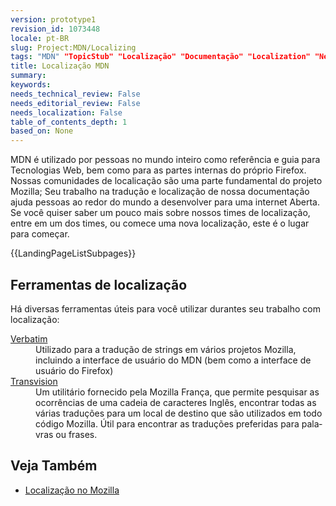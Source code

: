 ```yaml
---
version: prototype1
revision_id: 1073448
locale: pt-BR
slug: Project:MDN/Localizing
tags: "MDN" "TopicStub" "Localização" "Documentação" "Localization" "NeedsTranslation"
title: Localização MDN
summary: 
keywords: 
needs_technical_review: False
needs_editorial_review: False
needs_localization: False
table_of_contents_depth: 1
based_on: None
---
```

<p>MDN é utilizado por pessoas no mundo inteiro como referência e guia para Tecnologias Web, bem como para as partes internas do próprio Firefox. Nossas comunidades de localicação são uma parte fundamental do projeto Mozilla; Seu trabalho na tradução e localização de nossa documentação ajuda pessoas ao redor do mundo a desenvolver para uma internet Aberta. Se você quiser saber um pouco mais sobre nossos times de localização, entre em um dos times, ou comece uma nova localização, este é o lugar para começar.</p>

<p>{{LandingPageListSubpages}}</p>

<h2 id="Localization_tools">Ferramentas de localização</h2>

<p>Há diversas ferramentas úteis para você utilizar durantes seu trabalho com localização:</p>

<dl>
 <dt><a href="/en-US/docs/Mozilla/Localization/Localizing_with_Verbatim" title="/en-US/docs/Mozilla/Localization/Localizing_with_Verbatim">Verbatim</a></dt>
 <dd>Utilizado para a tradução de strings em vários projetos Mozilla, incluindo a interface de usuário do MDN (bem como a interface de usuário do Firefox)</dd>
 <dt><a href="http://transvision.mozfr.org/" title="http://transvision.mozfr.org/">Transvision</a></dt>
 <dd><span id="result_box" lang="pt"><span>Um</span> <span>utilitário fornecido pela</span> <span>Mozilla</span> <span>França, que</span> <span>permite pesquisar</span> <span>as ocorrências de</span> <span>uma cadeia de caracteres</span> <span>Inglês</span><span>, encontrar</span> <span>todas as várias</span> <span>traduções para</span> <span>um local</span> <span>de destino que</span> <span>são utilizados em todo</span> <span>código</span> <span>Mozilla.</span> <span>Útil para encontrar</span> <span>as</span> <span>traduções</span> <span>preferidas para</span> <span>palavras ou frases.</span></span></dd>
</dl>

<h2 id="See_also">Veja Também</h2>

<ul>
 <li><a href="/en-US/docs/Mozilla/Localization" title="/en-US/docs/Mozilla/Localization">Localização no Mozilla</a></li>
</ul>

